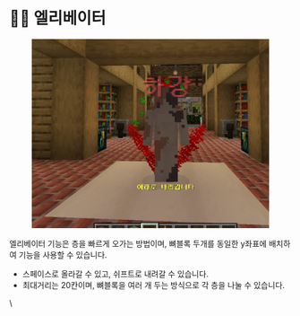 # 🧗‍♀️ 엘리베이터

<figure><img src="../../.gitbook/assets/image (3) (2).png" alt=""><figcaption></figcaption></figure>

엘리베이터 기능은 층을 빠르게 오가는 방법이며, 뼈블록 두개를 동일한 y좌표에  배치하여 기능을 사용할 수 있습니다.

* 스페이스로 올라갈 수 있고, 쉬프트로 내려갈 수 있습니다.
* 최대거리는 20칸이며, 뼈블록을 여러 개 두는 방식으로 각 층을 나눌 수 있습니다.

\
